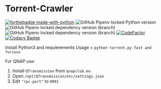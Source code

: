 # Torrent-Crawler

[![forthebadge made-with-python](http://ForTheBadge.com/images/badges/made-with-python.svg)](https://www.python.org/)
![GitHub Pipenv locked Python version](https://img.shields.io/github/pipenv/locked/python-version/Catta1997/Torrent-Crawler)
![GitHub Pipenv locked dependency version (branch)](https://img.shields.io/github/pipenv/locked/dependency-version/Catta1997/Torrent-Crawler/requests?color=yellow)
![GitHub Pipenv locked dependency version (branch)](https://img.shields.io/github/pipenv/locked/dependency-version/Catta1997/Torrent-Crawler/beautifulsoup4?color=yellow)
[![CodeFactor](https://www.codefactor.io/repository/github/catta1997/torrent-crawler/badge)](https://www.codefactor.io/repository/github/catta1997/torrent-crawler)
[![Codacy Badge](https://app.codacy.com/project/badge/Grade/c5e29e5593e143e097b0050bf78dfd8a)](https://www.codacy.com/gh/Catta1997/Torrent-Crawler/dashboard?utm_source=github.com&amp;utm_medium=referral&amp;utm_content=Catta1997/Torrent-Crawler&amp;utm_campaign=Badge_Grade)

Install Python3 and requierements
Usage = `python torrent.py fast and furious`

For QNAP use:

  1) Install `QTransmission` from `qnapclub.eu`
  2) Open `/opt/QTransmission/etc/settings.json`
  3) Edit `"rpc-port"` to `9091`
